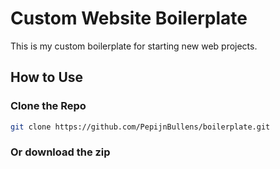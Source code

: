 # Custom Website Boilerplate

This is my custom boilerplate for starting new web projects.

## How to Use

### Clone the Repo

```bash
git clone https://github.com/PepijnBullens/boilerplate.git
```

### Or download the zip
